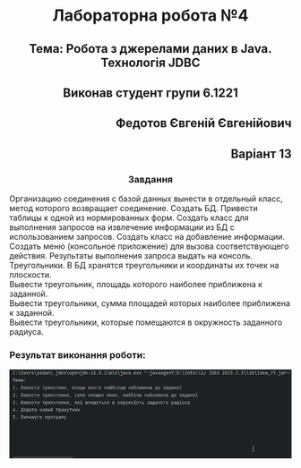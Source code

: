 <h1 align="center">Лабораторна робота №4</h1>
<h2 align="center">Тема: Робота з джерелами даних в Java. Технологія JDBC</h2>
<h2 align="center">Виконав студент групи 6.1221</h2>
<h2 align="right">Федотов Євгеній Євгенійович</h2>
<h2 align="right">Варіант 13</h2>
<h3 align="center">Завдання </h3>
<p>
Организацию соединения с базой данных вынести в отдельный класс, метод которого возвращает соединение.
Создать БД. Привести таблицы к одной из нормированных форм.
Создать класс для выполнения запросов на извлечение информации из БД с использованием запросов.
Создать класс на добавление информации.
Создать меню (консольное приложение) для вызова соответствующего действия.
Результаты выполнения запроса выдать на консоль. 
<br>Треугольники. В БД хранятся треугольники и координаты их точек на плоскости.
<br>Вывести треугольник, площадь которого наиболее приближена к заданной.
<br>Вывести треугольники, сумма площадей которых наиболее приближена к заданной.
<br>Вывести треугольники, которые помещаются в окружность заданного радиуса.</p>
<h3>Результат виконання роботи:</h3>
<img src="gif/idea64_RW2gUNX70M.gif">
